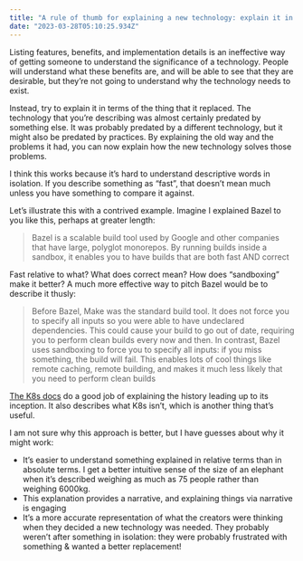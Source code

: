 ```yaml
---
title: "A rule of thumb for explaining a new technology: explain it in terms of what it replaced"
date: "2023-03-28T05:10:25.934Z"
---
```


Listing features, benefits, and implementation details is an ineffective way of getting someone to understand the significance of a technology. People will understand what these benefits are, and will be able to see that they are desirable, but they’re not going to understand why the technology needs to exist.

Instead, try to explain it in terms of the thing that it replaced. The technology that you’re describing was almost certainly predated by something else. It was probably predated by a different technology, but it might also be predated by practices. By explaining the old way and the problems it had, you can now explain how the new technology solves those problems.

I think this works because it’s hard to understand descriptive words in isolation. If you describe something as “fast”, that doesn’t mean much unless you have something to compare it against.

Let’s illustrate this with a contrived example. Imagine I explained Bazel to you like this, perhaps at greater length:

> Bazel is a scalable build tool used by Google and other companies that have large, polyglot monorepos. By running builds inside a sandbox, it enables you to have builds that are both fast AND correct

Fast relative to what? What does correct mean? How does “sandboxing” make it better? A much more effective way to pitch Bazel would be to describe it thusly:

> Before Bazel, Make was the standard build tool. It does not force you to specify all inputs so you were able to have undeclared dependencies. This could cause your build to go out of date, requiring you to perform clean builds every now and then. In contrast, Bazel uses sandboxing to force you to specify all inputs: if you miss something, the build will fail. This enables lots of cool things like remote caching, remote building, and makes it much less likely that you need to perform clean builds

[The K8s docs](https://kubernetes.io/docs/concepts/overview/#going-back-in-time) do a good job of explaining the history leading up to its inception. It also describes what K8s isn’t, which is another thing that’s useful.

I am not sure why this approach is better, but I have guesses about why it might work:

- It’s easier to understand something explained in relative terms than in absolute terms. I get a better intuitive sense of the size of an elephant when it’s described weighing as much as 75 people rather than weighing 6000kg.
- This explanation provides a narrative, and explaining things via narrative is engaging
- It’s a more accurate representation of what the creators were thinking when they decided a new technology was needed. They probably weren’t after something in isolation: they were probably frustrated with something & wanted a better replacement!

